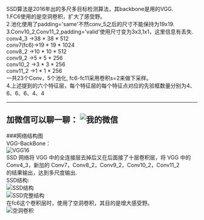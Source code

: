 SSD算法是2016年出的多尺多目标检测算法，其backbone是用的VGG.  
1.FC6使用的是空洞卷积，扩大了感受野。  
2.池化使用了padding='same'不然conv_5之后的尺寸不能保持为19x19.   
3.Conv10_2,Conv11_2,padding='valid'使用尺寸变为3x3,1x1，这里信息有丢失.  
    conv4_3   ->38 * 38 * 512  
    conv7(fc6)->19 * 19 * 1024  
    conv8_2   ->10 * 10 * 512  
    conv9_2   ->5  * 5 *  256  
    conv10_2  ->3 *  3 *  256  
    conv11_2  ->1 *  1 *  256  
一共23个Conv，5个池化, fc6-fc11采用卷积s=2来做下采样。    
4.上述提到的六个特征层，每个特征层的每个特征点对应的先验框数量分别为4、6、6、6、4、4

---
加微信可以聊一聊：
![我的微信](https://www.qingshanzaixian.cn/res/static/img/weixing.jpg "我的微信")
---
###网络结构图  
VGG-BackBone：  
![VGG16](https://img-blog.csdnimg.cn/20200517103515888.png#pic_center "VGG16")   
SSD 网络将 VGG 中的全连接层去掉后又在后面接了十层卷积层，将 VGG 中的 Conv4_3，新加的 Conv7，Conv8_2，Conv9_2，Conv10_2，Conv11_2   
的结果输出，达到多尺度输出.  
SSD结构:  
![SSD结构](https://img-blog.csdnimg.cn/2020051710150636.png?x-oss-process=image/watermark,type_ZmFuZ3poZW5naGVpdGk,shadow_10,text_aHR0cHM6Ly9ibG9nLmNzZG4ubmV0L3FxXzM2NzU4OTE0,size_16,color_FFFFFF,t_70#pic_center "SSD")   
![SSD完整结构](https://img-blog.csdnimg.cn/20200517105339809.png?x-oss-process=image/watermark,type_ZmFuZ3poZW5naGVpdGk,shadow_10,text_aHR0cHM6Ly9ibG9nLmNzZG4ubmV0L3FxXzM2NzU4OTE0,size_16,color_FFFFFF,t_70#pic_center "SSD")   
在fc6这个卷积层时，使用了空洞卷积，其目的是增大感受野。   
![空洞卷积](https://img-blog.csdnimg.cn/20200517110213619.png?x-oss-process=image/watermark,type_ZmFuZ3poZW5naGVpdGk,shadow_10,text_aHR0cHM6Ly9ibG9nLmNzZG4ubmV0L3FxXzM2NzU4OTE0,size_16,color_FFFFFF,t_70#pic_center "空洞卷积")
